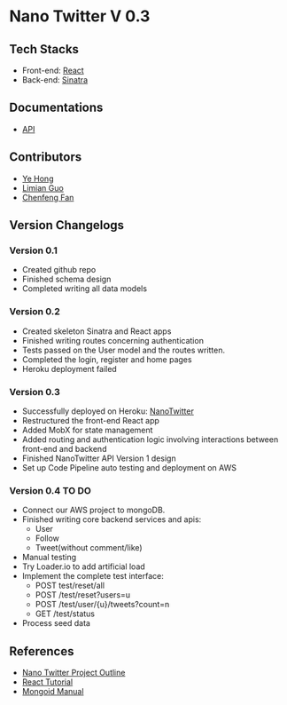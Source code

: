 # Nano Twitter V 0.3

## Tech Stacks
* Front-end: [React](https://reactjs.org/)
* Back-end: [Sinatra](http://sinatrarb.com/)

## Documentations
* [API](https://github.com/Nano-Twitter/nano_twitter/blob/master/doc/api.md)

## Contributors
* [Ye Hong](mailto:yehong@brandeis.edu)
* [Limian Guo](mailto:limianguo@brandeis.edu)
* [Chenfeng Fan](mailto:fanc@brandeis.edu)

## Version Changelogs

### Version 0.1
* Created github repo
* Finished schema design
* Completed writing all data models

### Version 0.2
* Created skeleton Sinatra and React apps
* Finished writing routes concerning authentication
* Tests passed on the User model and the routes written.
* Completed the login, register and home pages
* Heroku deployment failed

### Version 0.3
* Successfully deployed on Heroku: [NanoTwitter](https://nano-twitter-2019.herokuapp.com/)
* Restructured the front-end React app
* Added MobX for state management
* Added routing and authentication logic involving interactions between front-end and backend
* Finished NanoTwitter API Version 1 design
* Set up Code Pipeline auto testing and deployment on AWS

### Version 0.4 TO DO
* Connect our AWS project to mongoDB.
* Finished writing core backend services and apis: 
  - User
  - Follow
  - Tweet(without comment/like)
* Manual testing
* Try Loader.io to add artificial load
* Implement the complete test interface:
  - POST test/reset/all
  - POST /test/reset?users=u
  - POST /test/user/{u}/tweets?count=n
  - GET /test/status
* Process seed data

## References
* [Nano Twitter Project Outline](http://cosi105b.s3-website-us-west-2.amazonaws.com/content/topics/nt/nt_outline.md/) 
* [React Tutorial](https://reactjs.org/tutorial/tutorial.html)
* [Mongoid Manual](https://docs.mongodb.com/mongoid/current/)
